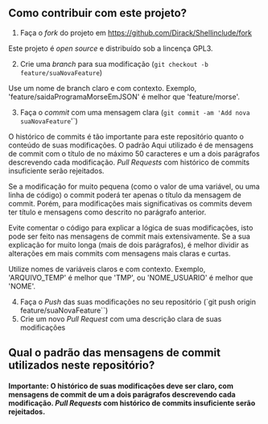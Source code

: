 ## Como contribuir com este projeto?

1. Faça o _fork_ do projeto em <https://github.com/Dirack/Shellinclude/fork>

Este projeto é _open source_ e distribuído sob a lincença GPL3.

2. Crie uma _branch_ para sua modificação (`git checkout -b feature/suaNovaFeature`)

Use um nome de branch claro e com contexto. Exemplo, 'feature/saidaProgramaMorseEmJSON' é melhor que
'feature/morse'.

3. Faça o _commit_ com uma mensagem clara (`git commit -am 'Add nova suaNovaFeature`'`)

O histórico de commits é tão importante para este repositório quanto o conteúdo de suas modificações. O padrão
Aqui utilizado é de mensagens de commit com o título de no máximo 50 caracteres e um a dois parágrafos descrevendo cada modificação. _Pull Requests_ com histórico de commits insuficiente serão rejeitados.

Se a modificação for muito pequena (como o valor de uma variável, ou uma linha de código) o commit poderá ter
apenas o título da mensagem de commit. Porém, para modificações mais significativas os commits devem ter
título e mensagens como descrito no parágrafo anterior.

Evite comentar o código para explicar a lógica de suas modificações, isto pode ser feito
nas mensagens de commit mais extensivamente. Se a sua explicação for muito longa (mais de dois parágrafos),
é melhor dividir as alterações em mais commits com mensagens mais claras e curtas.

Utilize nomes de variáveis claros e com contexto.
Exemplo, 'ARQUIVO_TEMP' é melhor que 'TMP', ou 'NOME_USUARIO' é melhor que 'NOME'. 

4. Faça o _Push_ das suas modificações no seu repositório (`git push origin feature/suaNovaFeature``)
5. Crie um novo _Pull Request_ com uma descrição clara de suas modificações

## Qual o padrão das mensagens de commit utilizados neste repositório?


#### Importante: O histórico de suas modificações deve ser claro, com mensagens de commit de um a dois parágrafos descrevendo cada modificação. _Pull Requests_ com histórico de commits insuficiente serão rejeitados.